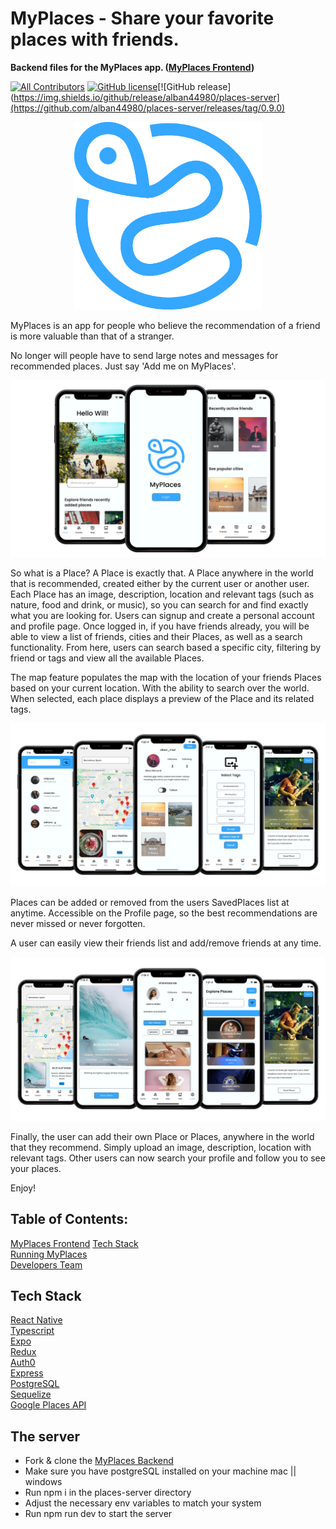 # MyPlaces - Share your favorite places with friends.
**Backend files for the MyPlaces app. ([MyPlaces Frontend](https://github.com/alban44980/places-client))**

[![All Contributors](https://img.shields.io/badge/all_contributors-4-yellow.svg?style=flat-square)](#contributors-)
[![GitHub license](https://img.shields.io/github/license/alban44980/places-client)](https://github.com/alban44980/places-server/blob/develop/LICENSE)[![GitHub release](https://img.shields.io/github/release/alban44980/places-server](https://github.com/alban44980/places-server/releases/tag/0.9.0)

<p align="center">
 <img src="./readmeFiles/myplaceslogo1.png" alt="myplaces logo" width="300px;" >
</p>

MyPlaces is an app for people who believe the recommendation of a friend is more valuable than that of a stranger.

No longer will people have to send large notes and messages for recommended places. Just say 'Add me on MyPlaces'. 

<p align="center">
 <img src="./readmeFiles/myplaces1.png" >
</p>

So what is a Place? A Place is exactly that. A Place anywhere in the world that is recommended, created either by the current user or another user. Each Place has an image, description, location and relevant tags (such as nature, food and drink, or music), so you can search for and find exactly what you are looking for. Users can signup and create a personal account and profile page. Once logged in, if you have friends already, you will be able to view a list of friends, cities and their Places, as well as a search functionality. From here, users can search based a specific city, filtering by friend or tags and view all the available Places.

The map feature populates the map with the location of your friends Places based on your current location. With the ability to search over the world. When selected, each place displays a preview of the Place and its related tags.

<p align="center">
 <img src="./readmeFiles/myplaces2.png" >
</p>

Places can be added or removed from the users SavedPlaces list at anytime. Accessible on the Profile page, so the best recommendations are never missed or never forgotten. 

A user can easily view their friends list and add/remove friends at any time.

<p align="center">
 <img src="./readmeFiles/myplaces3.png" >
</p>

Finally, the user can add their own Place or Places, anywhere in the world that they recommend. Simply upload an image, description, location with relevant tags. Other users can now search your profile and follow you to see your places.

Enjoy!


## Table of Contents:

[MyPlaces Frontend](https://github.com/alban44980/places-client)
[Tech Stack](#tech-stack)  
[Running MyPlaces](#running-myplaces)  
[Developers Team](#developers-team)  


## Tech Stack

[React Native](https://reactnative.dev/)  
[Typescript](https://www.typescriptlang.org/)  
[Expo](https://expo.io/)  
[Redux](https://redux.js.org/)  
[Auth0](https://auth0.com/)  
[Express](https://expressjs.com/)  
[PostgreSQL](https://www.postgresql.org/)  
[Sequelize](https://sequelize.org/)   
[Google Places API](https://cloud.google.com/maps-platform/places)


## The server

- Fork & clone the [MyPlaces Backend](https://github.com/alban44980/places-server)
- Make sure you have postgreSQL installed on your machine mac || windows
- Run npm i in the places-server directory
- Adjust the necessary env variables to match your system
- Run npm run dev to start the server

